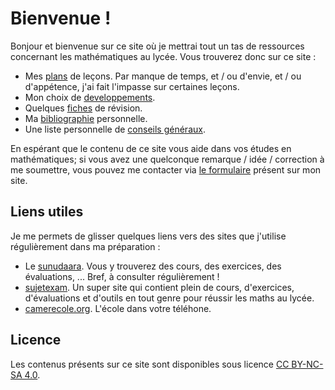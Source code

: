 # Bienvenue !

Bonjour et bienvenue sur ce site où je mettrai tout un tas de ressources concernant les mathématiques au lycée. Vous trouverez donc sur ce site :

* Mes [plans](https://sencoursdemaths.vercel.app/lecons/) de leçons. Par manque de temps, et / ou d'envie, et / ou d'appétence, j'ai fait l'impasse sur  certaines leçons.
* Mon choix de [developpements](https://sencoursdemaths.vercel.app/developpements/).
* Quelques [fiches](https://sencoursdemaths.vercel.app/fiches/) de révision.
* Ma [bibliographie](https://sencoursdemaths.vercel.app/bibliographie/) personnelle.
* Une liste personnelle de [conseils généraux](https://sencoursdemaths.vercel.app/fiches/conseils-generaux/).

En espérant que le contenu de ce site vous aide dans vos études en mathématiques; si vous avez une quelconque remarque
/ idée / correction à me soumettre, vous pouvez me contacter via [le formulaire](https://sencoursdemaths.vercel.app/#contact) présent sur mon site.

## Liens utiles

Je me permets de glisser quelques liens vers des sites que j'utilise régulièrement dans ma préparation :

* Le [sunudaara](https://www.sunudaara.com/). Vous y trouverez des cours, des exercices, 
  des évaluations, ... Bref, à consulter régulièrement !
* [sujetexam](https://sujetexa.com/). Un super site qui contient plein de cours, d'exercices, d'évaluations
  et d'outils en tout genre pour réussir les maths au lycée. 
* [camerecole.org](https://www.camerecole.org/).  L'école dans votre téléhone.

## Licence

Les contenus présents sur ce site sont disponibles sous licence [CC BY-NC-SA 4.0](https://creativecommons.org/licenses/by-nc-sa/4.0/deed.fr).